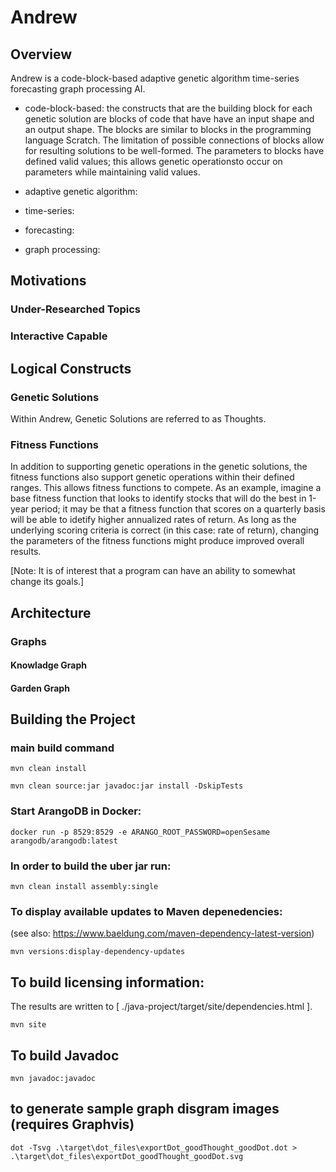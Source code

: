 # Andrew

## Overview

Andrew is a code-block-based adaptive genetic algorithm time-series forecasting graph processing AI.

* code-block-based: the constructs that are the building block for each genetic solution are blocks of code that have have an input shape and an output shape.  The blocks are similar to blocks in the programming language Scratch.  The limitation of possible connections of blocks allow for resulting solutions to be well-formed.  The parameters to blocks have defined valid values; this allows genetic operationsto occur on parameters while maintaining valid values.

* adaptive genetic algorithm:

* time-series:

* forecasting:

* graph processing:

## Motivations

### Under-Researched Topics

### Interactive Capable

## Logical Constructs

### Genetic Solutions
Within Andrew, Genetic Solutions are referred to as Thoughts.

### Fitness Functions
In addition to supporting genetic operations in the genetic solutions, the fitness functions also support genetic operations within their defined ranges.  This allows fitness functions to compete.  As an example, imagine a base fitness function that looks to identify stocks that will do the best in 1-year period; it may be that a fitness function that scores on a quarterly basis will be able to idetify higher annualized rates of return.  As long as the underlying scoring criteria is correct (in this case: rate of return), changing the parameters of the fitness functions might produce improved overall results. <P/>
[Note: It is of interest that a program can have an ability to somewhat change its goals.]

## Architecture

### Graphs

#### Knowladge Graph

#### Garden Graph

## Building the Project

### main build command

	mvn clean install
	
	mvn clean source:jar javadoc:jar install -DskipTests

### Start ArangoDB in Docker:
	docker run -p 8529:8529 -e ARANGO_ROOT_PASSWORD=openSesame arangodb/arangodb:latest

### In order to build the uber jar run:

	mvn clean install assembly:single

### To display available updates to Maven depenedencies:
 (see also: https://www.baeldung.com/maven-dependency-latest-version)
 
	mvn versions:display-dependency-updates
	
## To build licensing information:
The results are written to [ ./java-project/target/site/dependencies.html ].

	mvn site

## To build Javadoc
	mvn javadoc:javadoc
	
## to generate sample graph disgram images (requires Graphvis)
	dot -Tsvg .\target\dot_files\exportDot_goodThought_goodDot.dot > .\target\dot_files\exportDot_goodThought_goodDot.svg